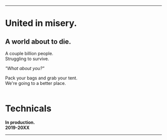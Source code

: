 ----
# United in misery.
## A world about to die.
A couple billion people.  
Struggling to survive.

*"What about you?"*

Pack your bags and grab your tent.  
We're going to a better place.
<br />
<br />

# Technicals

**In production.**  
**2019-20XX**

----
